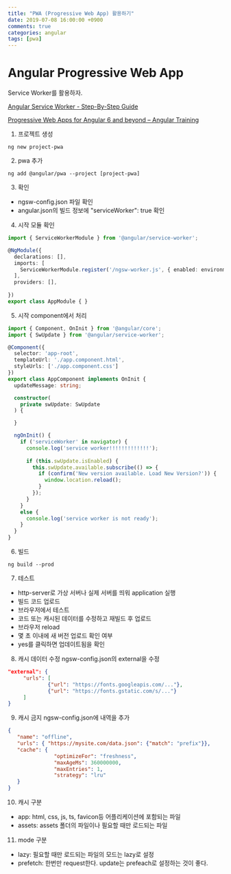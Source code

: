 ```yaml
---
title: "PWA (Progressive Web App) 활용하기"
date: 2019-07-08 16:00:00 +0900
comments: true
categories: angular
tags: [pwa]
---
```




# Angular Progressive Web App

Service Worker를 활용하자.

[Angular Service Worker - Step-By-Step Guide](https://blog.angular-university.io/angular-service-worker/)

[Progressive Web Apps for Angular 6 and beyond – Angular Training](https://blog.angulartraining.com/progressive-web-apps-for-angular-6-and-beyond-f7e4b9a2f9fa)

1. 프로젝트 생성

```
ng new project-pwa
```

2. pwa 추가

```
ng add @angular/pwa --project [project-pwa]
```


3. 확인
- ngsw-config.json 파일 확인
- angular.json의 빌드 정보에 "serviceWorker": true 확인


4.  시작 모듈 확인

```ts
import { ServiceWorkerModule } from '@angular/service-worker';

@NgModule({
  declarations: [],
  imports: [
    ServiceWorkerModule.register('/ngsw-worker.js', { enabled: environment.production })
  ],
  providers: [],
  
})
export class AppModule { }
```


5.  시작 component에서 처리

```ts
import { Component, OnInit } from '@angular/core';
import { SwUpdate } from '@angular/service-worker';

@Component({
  selector: 'app-root',
  templateUrl: './app.component.html',
  styleUrls: ['./app.component.css']
})
export class AppComponent implements OnInit {
  updateMessage: string;

  constructor(
    private swUpdate: SwUpdate
  ) {

  }

  ngOnInit() {
    if ('serviceWorker' in navigator) {
      console.log('service worker!!!!!!!!!!!!!');
      
      if (this.swUpdate.isEnabled) {
        this.swUpdate.available.subscribe(() => {
          if (confirm('New version available. Load New Version?')) {
            window.location.reload();
          }
        });
      }
    }
    else {
      console.log('service worker is not ready');
    }
  }
}

```

6.  빌드

```
ng build --prod
```


7.  테스트
- http-server로 가상 서버나 실제 서버를 띄워 application 실행
- 빌드 코드 업로드
- 브라우저에서 테스트
- 코드 또는 캐시된 데이터를 수정하고 재빌드 후 업로드
- 브라우저 reload
- 몇 초 이내에 새 버전 업로드 확인 여부
- yes를 클릭하면 업데이트됨을 확인


8.  캐시 데이터 수정
ngsw-config.json의 external을 수정

```json
"external": {         
     "urls": [
             {"url": "https://fonts.googleapis.com/..."},
             {"url": "https://fonts.gstatic.com/s/..."}         
     ]     
}
````

9. 캐시 금지
ngsw-config.json에 내역을 추가

```json
{                 
   "name": "offline",
   "urls": { "https://mysite.com/data.json": {"match": "prefix"}},
   "cache": { 
               "optimizeFor": "freshness",
               "maxAgeMs": 360000000,                     
               "maxEntries": 1,                     
               "strategy": "lru"  
   }             
}
```

10. 캐시 구분
- app: html, css, js, ts, favicon등 어플리케이션에 포함되는 파일
- assets: assets 폴더의 파일이나 필요할 때만 로드되는 파일


11. mode 구분
- lazy: 필요할 때만 로드되는 파일의 모드는 lazy로 설정
- prefetch: 한번만 request한다. update는 prefeach로 설정하는 것이 좋다.




